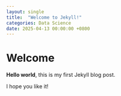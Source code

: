 ```yaml
---
layout: single
title:  "Welcome to Jekyll!"
categories: Data Science
date: 2025-04-13 00:00:00 +0800
---
```


# Welcome

**Hello world**, this is my first Jekyll blog post.

I hope you like it!
